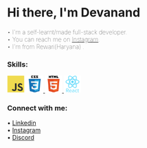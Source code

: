 <h1 align="left" >Hi there, I'm Devanand</h1>
<h4 align="left" style="font-weight: lighter; font-size=30px;">
      • I'm a self-learnt/made full-stack developer.
      <br>  
      • You can reach me on <a href="https://www.instagram.com/dev.cmd/">Instagram</a>.
      <br>
      • I'm from Rewari(Haryana) .
</h4>


<h3 align="left">Skills:</h3>
<p align="left"> <img src="https://raw.githubusercontent.com/devicons/devicon/master/icons/javascript/javascript-original.svg" alt="javascript" width="40" height="40"/>  <a href="https://www.w3schools.com/css/" target="_blank" rel="noreferrer"> <img src="https://raw.githubusercontent.com/devicons/devicon/master/icons/css3/css3-original-wordmark.svg" alt="css3" width="40" height="40"/> </a> <a href="https://git-scm.com/" target="_blank" rel="noreferrer"> </a> <a href="https://www.w3.org/html/" target="_blank" rel="noreferrer"> <img src="https://raw.githubusercontent.com/devicons/devicon/master/icons/html5/html5-original-wordmark.svg" alt="html5" width="40" height="40"/> </a> <a href="https://developer.mozilla.org/en-US/docs/Web/JavaScript" target="_blank" rel="noreferrer">  </a> <a href="https://reactjs.org/" target="_blank" rel="noreferrer"> <img src="https://raw.githubusercontent.com/devicons/devicon/master/icons/react/react-original-wordmark.svg" alt="react" width="40" height="40"/> </a> </p>


<h3 align="left">Connect with me:</h3>
<p align="left">
  • <a href="https://linkedin.com/in/devanand" >Linkedin</a><br>
  • <a href="https://instagram.com/dev.cmd" >Instagram</a><br>
  • <a href="https://https://discord.com/channels/@me" >Discord</a>
</p>

